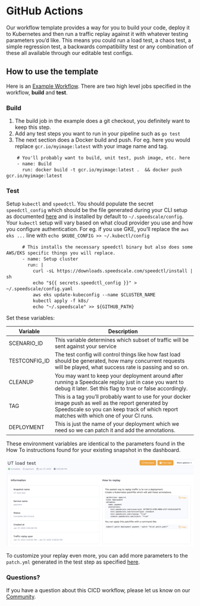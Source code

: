 # GitHub Actions

Our workflow template provides a way for you to build your code, deploy it to Kubernetes and then run a traffic replay against it with whatever testing parameters you’d like. This means you could run a load test, a chaos test, a simple regression test, a backwards compatibility test or any combination of these all available through our editable test configs.

## How to use the template

Here is an [Example Workflow](https://github.com/speedscale/example-config/blob/master/ci/github-actions/ci.yaml). There are two high level jobs specified in the workflow, **build** and **test**.

### Build

1. The build job in the example does a git checkout, you definitely want to keep this step.
1. Add any test steps you want to run in your pipeline such as `go test`
1. The next section does a Docker build and push. For eg. here you would replace `gcr.io/myimage:latest` with your image name and tag.

```
    # You'll probably want to build, unit test, push image, etc. here
    - name: Build
      run: docker build -t gcr.io/myimage:latest .  && docker push gcr.io/myimage:latest
```

### Test

Setup `kubectl` and `speedctl`. You should populate the secret `speedctl_config` which should be the file generated during your CLI setup as documented [here](../../../setup/install/cli) and is installed by default to `~/.speedscale/config`. Your `kubectl` setup will vary based on what cloud provider you use and how you configure authentication. For eg. if you use GKE, you’ll replace the `aws eks ...` line with `echo $KUBE_CONFIG >> ~/.kubectl/config`

```
      # This installs the necessary speedctl binary but also does some AWS/EKS specific things you will replace.
      - name: Setup cluster
        run: |
          curl -sL https://downloads.speedscale.com/speedctl/install | sh
          echo "${{ secrets.speedctl_config }}" > ~/.speedscale/config.yaml
          aws eks update-kubeconfig --name $CLUSTER_NAME
          kubectl apply -f k8s/
          echo "~/.speedscale" >> ${GITHUB_PATH}
``` 

Set these variables:

| Variable | Description |
| -------- | ----------- |
| SCENARIO_ID | This variable determines which subset of traffic will be sent against your service |
| TESTCONFIG_ID | The test config will control things like how fast load should be generated, how many concurrent requests will be played, what success rate is passing and so on. |
| CLEANUP | You may want to keep your deployment around after running a Speedscale replay just in case you want to debug it later. Set this flag to true or false accordingly. |
| TAG | This is a tag you’ll probably want to use for your docker image push as well as the report generated by Speedscale so you can keep track of which report matches with which one of your CI runs. |
| DEPLOYMENT | This is just the name of your deployment which we need so we can patch it and add the annotations. |

These environment variables are identical to the parameters found in the How To instructions found for your existing snapshot in the dashboard. 

![Snapshot](github-snapshot.png)

To customize your replay even more, you can add more parameters to the `patch.yml` generated in the test step as specified [here](../../../guides/replay/optional-replay-annotations/).

### Questions?

If you have a question about this CICD workflow, please let us know on our [Community](http://slack.speedscale.com).
